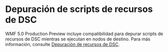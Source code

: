 # Depuración de scripts de recursos de DSC
WMF 5.0 Production Preview incluye compatibilidad para depurar scripts de recursos de DSC mientras se ejecutan en nodos de destino. Para más información, consulte [Depuración de recursos de DSC](https://msdn.microsoft.com/powershell/dsc/debugresource).

<!--HONumber=Jul16_HO1-->


